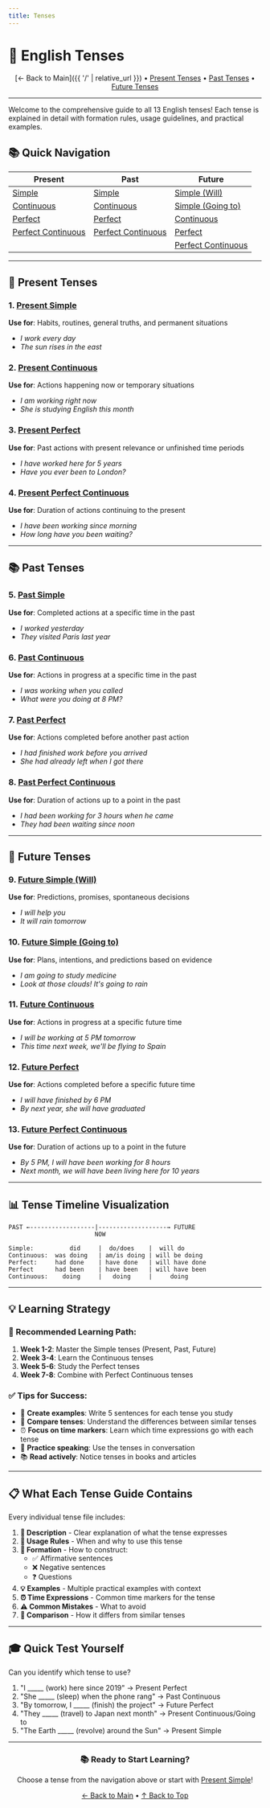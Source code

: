 ```yaml
---
title: Tenses
---
```


# 📖 English Tenses

<div align="center" markdown="1">

[← Back to Main]({{ '/' | relative_url }}) • [Present Tenses](#-present-tenses) • [Past Tenses](#-past-tenses) • [Future Tenses](#-future-tenses)

</div>

---

Welcome to the comprehensive guide to all 13 English tenses! Each tense is explained in detail with formation rules, usage guidelines, and practical examples.

## 📚 Quick Navigation

<div align="center" markdown="1">

| Present | Past | Future |
|---------|------|--------|
| [Simple](01-present-simple.md) | [Simple](05-past-simple.md) | [Simple (Will)](09-future-simple-will.md) |
| [Continuous](02-present-continuous.md) | [Continuous](06-past-continuous.md) | [Simple (Going to)](10-future-going-to.md) |
| [Perfect](03-present-perfect.md) | [Perfect](07-past-perfect.md) | [Continuous](11-future-continuous.md) |
| [Perfect Continuous](04-present-perfect-continuous.md) | [Perfect Continuous](08-past-perfect-continuous.md) | [Perfect](12-future-perfect.md) |
| | | [Perfect Continuous](13-future-perfect-continuous.md) |

</div>

---

## 🎯 Present Tenses

### 1. [Present Simple](01-present-simple.md)
**Use for**: Habits, routines, general truths, and permanent situations
- *I work every day*
- *The sun rises in the east*

### 2. [Present Continuous](02-present-continuous.md)
**Use for**: Actions happening now or temporary situations
- *I am working right now*
- *She is studying English this month*

### 3. [Present Perfect](03-present-perfect.md)
**Use for**: Past actions with present relevance or unfinished time periods
- *I have worked here for 5 years*
- *Have you ever been to London?*

### 4. [Present Perfect Continuous](04-present-perfect-continuous.md)
**Use for**: Duration of actions continuing to the present
- *I have been working since morning*
- *How long have you been waiting?*

---

## 📚 Past Tenses

### 5. [Past Simple](05-past-simple.md)
**Use for**: Completed actions at a specific time in the past
- *I worked yesterday*
- *They visited Paris last year*

### 6. [Past Continuous](06-past-continuous.md)
**Use for**: Actions in progress at a specific time in the past
- *I was working when you called*
- *What were you doing at 8 PM?*

### 7. [Past Perfect](07-past-perfect.md)
**Use for**: Actions completed before another past action
- *I had finished work before you arrived*
- *She had already left when I got there*

### 8. [Past Perfect Continuous](08-past-perfect-continuous.md)
**Use for**: Duration of actions up to a point in the past
- *I had been working for 3 hours when he came*
- *They had been waiting since noon*

---

## 🚀 Future Tenses

### 9. [Future Simple (Will)](09-future-simple-will.md)
**Use for**: Predictions, promises, spontaneous decisions
- *I will help you*
- *It will rain tomorrow*

### 10. [Future Simple (Going to)](10-future-going-to.md)
**Use for**: Plans, intentions, and predictions based on evidence
- *I am going to study medicine*
- *Look at those clouds! It's going to rain*

### 11. [Future Continuous](11-future-continuous.md)
**Use for**: Actions in progress at a specific future time
- *I will be working at 5 PM tomorrow*
- *This time next week, we'll be flying to Spain*

### 12. [Future Perfect](12-future-perfect.md)
**Use for**: Actions completed before a specific future time
- *I will have finished by 6 PM*
- *By next year, she will have graduated*

### 13. [Future Perfect Continuous](13-future-perfect-continuous.md)
**Use for**: Duration of actions up to a point in the future
- *By 5 PM, I will have been working for 8 hours*
- *Next month, we will have been living here for 10 years*

---

## 📊 Tense Timeline Visualization

```
PAST ←------------------|-------------------→ FUTURE
                        NOW
     
Simple:          did     |  do/does    |  will do
Continuous:  was doing   | am/is doing | will be doing
Perfect:     had done    | have done   | will have done
Perfect      had been    | have been   | will have been
Continuous:    doing     |   doing     |     doing
```

---

## 💡 Learning Strategy

### 🎯 Recommended Learning Path:

1. **Week 1-2**: Master the Simple tenses (Present, Past, Future)
2. **Week 3-4**: Learn the Continuous tenses
3. **Week 5-6**: Study the Perfect tenses
4. **Week 7-8**: Combine with Perfect Continuous tenses

### ✅ Tips for Success:

- 📝 **Create examples**: Write 5 sentences for each tense you study
- 🔄 **Compare tenses**: Understand the differences between similar tenses
- ⏰ **Focus on time markers**: Learn which time expressions go with each tense
- 💬 **Practice speaking**: Use the tenses in conversation
- 📚 **Read actively**: Notice tenses in books and articles

---

## 📋 What Each Tense Guide Contains

Every individual tense file includes:

1. **📖 Description** - Clear explanation of what the tense expresses
2. **🎯 Usage Rules** - When and why to use this tense
3. **🔧 Formation** - How to construct:
   - ✅ Affirmative sentences
   - ❌ Negative sentences
   - ❓ Questions
4. **💡 Examples** - Multiple practical examples with context
5. **⏰ Time Expressions** - Common time markers for the tense
6. **⚠️ Common Mistakes** - What to avoid
7. **🔄 Comparison** - How it differs from similar tenses

---

## 🎓 Quick Test Yourself

Can you identify which tense to use?

1. "I _____ (work) here since 2019" → Present Perfect
2. "She _____ (sleep) when the phone rang" → Past Continuous
3. "By tomorrow, I _____ (finish) the project" → Future Perfect
4. "They _____ (travel) to Japan next month" → Present Continuous/Going to
5. "The Earth _____ (revolve) around the Sun" → Present Simple

---

<div align="center" markdown="1">

### 📚 Ready to Start Learning?

Choose a tense from the navigation above or start with [Present Simple](01-present-simple.md)!

[← Back to Main](../) • [↑ Back to Top](#-english-tenses)

</div>